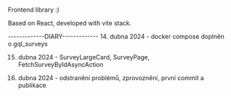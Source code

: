 # 

Frontend library :)

Based on React, developed with vite stack.

-------------DIARY-------------
14. dubna 2024 - docker compose doplněn o gql_surveys

15. dubna 2024 - SurveyLargeCard, SurveyPage, FetchSurveyByIdAsyncAction
       
16. dubna 2024 - odstranění problémů, zprovoznění, první commit a publikace
